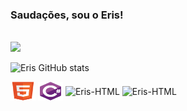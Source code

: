 
###  Saudações, sou o Eris!
<div style="display: inline_block"><br>
 
 <div> 
  <a href="https://www.linkedin.com/in/eris-emanoel-ribeiro-silva-b66549242/" target="_blank"><img src="https://img.shields.io/badge/-LinkedIn-%230077B5?style=for-the-badge&logo=linkedin&logoColor=white" target="_blank"></a>
  
  
  </div>
  
 
  ![Eris GitHub stats](https://github-readme-stats.vercel.app/api?username=ErisSilvar&show_icons=true&theme=dark)
 

 
<div> 
<img align="center" alt="Eris-HTML" height="30" width="40" src="https://raw.githubusercontent.com/devicons/devicon/master/icons/html5/html5-original.svg">
  <img align="center" alt="Eris-Csharp" height="30" width="40" src="https://raw.githubusercontent.com/devicons/devicon/master/icons/csharp/csharp-original.svg">
  <img align="center" alt="Eris-HTML" height="30" width="30" src="https://upload.wikimedia.org/wikipedia/commons/thumb/c/cf/Lua-Logo.svg/640px-Lua-Logo.svg.png">
  <img align="center" alt="Eris-HTML" height="30" width="30" src="https://www.alura.com.br/artigos/assets/formacao-linguagem-c-plus-plus/img-01.png">
 
  
 </div>
